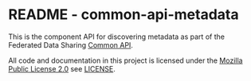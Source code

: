 # README - common-api-metadata

This is the component API for discovering metadata as part of the Federated Data Sharing [Common API](https://github.com/federated-data-sharing/common-api).

All code and documentation in this project is licensed under the [Mozilla Public License 2.0](https://www.mozilla.org/en-US/MPL/2.0/) see [LICENSE](./LICENSE).
